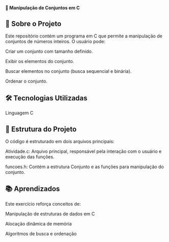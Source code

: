 #### 🔢 Manipulação de Conjuntos em C

## 📌 Sobre o Projeto
Este repositório contém um programa em C que permite a manipulação de conjuntos de números inteiros. O usuário pode:

Criar um conjunto com tamanho definido.

Exibir os elementos do conjunto.

Buscar elementos no conjunto (busca sequencial e binária).

Ordenar o conjunto.

## 🛠️ Tecnologias Utilizadas

Linguagem C
## 📂 Estrutura do Projeto

O código é estruturado em dois arquivos principais:

Atividade.c: Arquivo principal, responsável pela interação com o usuário e execução das funções.

funcoes.h: Contém a estrutura Conjunto e as funções para manipulação do conjunto.

## 📚 Aprendizados
Este exercício reforça conceitos de:

Manipulação de estruturas de dados em C

Alocação dinâmica de memória

Algoritmos de busca e ordenação
